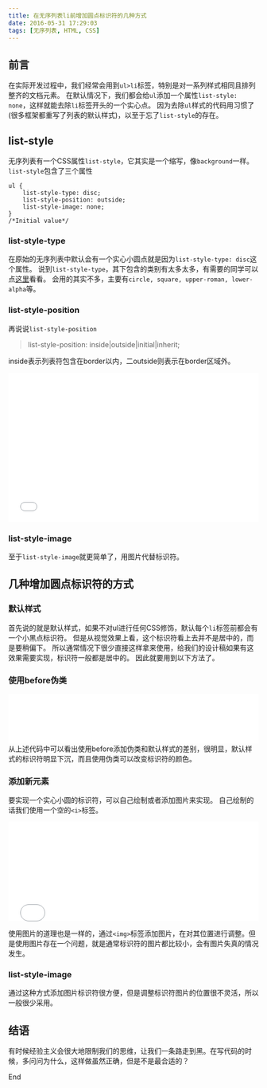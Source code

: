 ```yaml
---
title: 在无序列表li前增加圆点标识符的几种方式
date: 2016-05-31 17:29:03
tags: [无序列表, HTML, CSS]
---
```

## 前言
在实际开发过程中，我们经常会用到`ul>li`标签，特别是对一系列样式相同且排列整齐的文档元素。
在默认情况下，我们都会给`ul`添加一个属性`list-style: none`，这样就能去除`li`标签开头的一个实心点。
因为去除`ul`样式的代码用习惯了(很多框架都重写了列表的默认样式)，以至于忘了`list-style`的存在。
<!-- more -->
## list-style
无序列表有一个CSS属性`list-style`，它其实是一个缩写，像`background`一样。
`list-style`包含了三个属性
```
ul {
    list-style-type: disc;
    list-style-position: outside;
    list-style-image: none;
}
/*Initial value*/
```
### list-style-type
在原始的无序列表中默认会有一个实心小圆点就是因为`list-style-type: disc`这个属性。
说到`list-style-type`，其下包含的类别有太多太多，有需要的同学可以点[这里](https://developer.mozilla.org/zh-CN/docs/Web/CSS/list-style-type)看看。
会用的其实不多，主要有`circle, square, upper-roman, lower-alpha`等。

### list-style-position
再说说`list-style-position`
> list-style-position: inside|outside|initial|inherit;

inside表示列表符包含在border以内，二outside则表示在border区域外。
<iframe width="100%" height="300" src="//jsfiddle.net/bill_q/o0L8pb69/embedded/html,css,result/" allowfullscreen="allowfullscreen" frameborder="0"></iframe>

### list-style-image
至于`list-style-image`就更简单了，用图片代替标识符。

## 几种增加圆点标识符的方式
### 默认样式
首先说的就是默认样式，如果不对ul进行任何CSS修饰，默认每个`li`标签前都会有一个小黑点标识符。
但是从视觉效果上看，这个标识符看上去并不是居中的，而是要稍偏下。
所以通常情况下很少直接这样拿来使用，给我们的设计稿如果有这效果需要实现，标识符一般都是居中的。
因此就要用到以下方法了。

### 使用before伪类
<iframe width="100%" height="100" src="//jsfiddle.net/bill_q/upfupf51/embedded/html,css,result/" allowfullscreen="allowfullscreen" frameborder="0"></iframe>
从上述代码中可以看出使用before添加伪类和默认样式的差别，很明显，默认样式的标识符明显下沉，而且使用伪类可以改变标识符的颜色。

### 添加新元素
要实现一个实心小圆的标识符，可以自己绘制或者添加图片来实现。
自己绘制的话我们使用一个空的`<i>`标签。
<iframe width="100%" height="200" src="//jsfiddle.net/bill_q/t0m7ka31/embedded/html,css,result/" allowfullscreen="allowfullscreen" frameborder="0"></iframe>

使用图片的道理也是一样的，通过`<img>`标签添加图片，在对其位置进行调整。但是使用图片存在一个问题，就是通常标识符的图片都比较小，会有图片失真的情况发生。

### list-style-image
通过这种方式添加图片标识符很方便，但是调整标识符图片的位置很不灵活，所以一般很少采用。

## 结语
有时候经验主义会很大地限制我们的思维，让我们一条路走到黑。在写代码的时候，多问问为什么，这样做虽然正确，但是不是最合适的？

End
